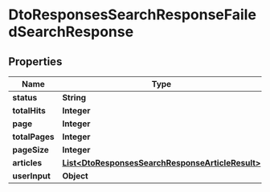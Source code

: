 

# DtoResponsesSearchResponseFailedSearchResponse


## Properties

| Name | Type | Description | Notes |
|------------ | ------------- | ------------- | -------------|
|**status** | **String** |  |  [optional] |
|**totalHits** | **Integer** |  |  [optional] |
|**page** | **Integer** |  |  [optional] |
|**totalPages** | **Integer** |  |  [optional] |
|**pageSize** | **Integer** |  |  [optional] |
|**articles** | [**List&lt;DtoResponsesSearchResponseArticleResult&gt;**](DtoResponsesSearchResponseArticleResult.md) |  |  [optional] |
|**userInput** | **Object** |  |  |



